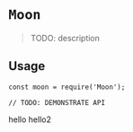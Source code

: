# `Moon`

> TODO: description

## Usage

```
const moon = require('Moon');

// TODO: DEMONSTRATE API
```
hello
hello2
